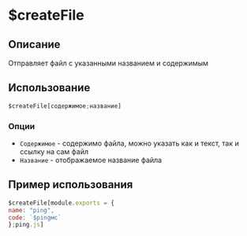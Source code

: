 # $createFile

## Описание
Отправляет файл с указанными названием и содержимым 
## Использование
```js
$createFile[содержимое;название]
```

### Опции
- `Содержимое` - содержимо файла, можно указать как и текст, так и ссылку на сам файл
- `Название` - отображаемое название файла

## Пример использования
```javascript
$createFile[module.exports = {
name: "ping",
code: `$pingмс`
};ping.js]
```
